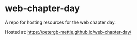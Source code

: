 # web-chapter-day
A repo for hosting resources for the web chapter day.

Hosted at: https://petergb-mettle.github.io/web-chapter-day/
